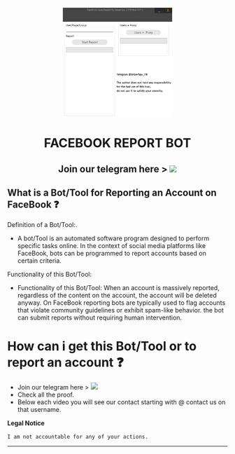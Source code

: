 <p align="center"><img src="logo.png" width="250px" height="250px" alt="insta logo"></p>

<h1 align="center">FACEBOOK REPORT BOT</h1>
<h2 align="center">Join our telegram here > <a href="https://tinyurl.com/yzunj3y2"><img src="https://img.shields.io/badge/Telegram-2CA5E0?style=for-the-badge&logo=telegram&logoColor=white"></a></h2>

## What is a Bot/Tool for Reporting an Account on FaceBook ❓
   Definition of a Bot/Tool:.
  * <p>A bot/Tool is an automated software program designed to perform specific tasks online. In the context of social media platforms like FaceBook, bots can be programmed to report accounts based on certain criteria.</p>
   Functionality of this Bot/Tool: 
* <p>Functionality of this Bot/Tool: When an account is massively reported, regardless of the content on the account, the account will be deleted anyway. On FaceBook reporting bots are typically used to flag accounts that violate community guidelines or exhibit spam-like behavior. the bot can submit reports without requiring human intervention.</p>


# How can i get this Bot/Tool or to report an account ❓
  * Join our telegram here > <a href="https://tinyurl.com/yzunj3y2"><img src="https://img.shields.io/badge/Telegram-2CA5E0?style=for-the-badge&logo=telegram&logoColor=white"></a>
  * Check all the proof.
  * Below each video you will see our contact starting with @ contact us on that username.
</pre>
</p>
</details>


**Legal Notice**

```console
I am not accountable for any of your actions.
```

---
